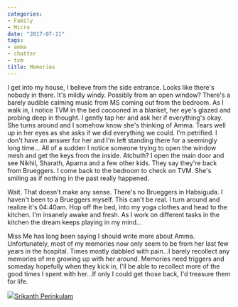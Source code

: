 ```yaml
---
categories:
- Family
- Micro
date: "2017-07-11"
tags:
- amma
- chatter
- tvm
title: Memories
---
```


I get into my house, I believe from the side entrance. Looks like there's nobody in there. It's mildly windy. Possibly from an open window? There's a barely audible calming music from MS coming out from the bedroom. As I walk in, I notice TVM in the bed cocooned in a blanket, her eye's glazed and probing deep in thought. I gently tap her and ask her if everything's okay. She turns around and I somehow know she's thinking of Amma. Tears well up in her eyes as she asks if we did everything we could. I'm petrified. I don't have an answer for her and I'm left standing there for a seemingly long time... All of a sudden I notice someone trying to open the window mesh and get the keys from the inside. Atchuth? I open the main door and see Nikhil, Sharath, Aparna and a few other kids. They say they're back from Brueggers. I come back to the bedroom to check on TVM. She's smiling as if nothing in the past really happened.

Wait. That doesn't make any sense. There's no Brueggers in Habsiguda. I haven't been to a Brueggers myself. This can't be real. I turn around and realize it's 04:40am. Hop off the bed, into my yoga clothes and head to the kitchen. I'm insanely awake and fresh. As I work on different tasks in the kitchen the dream keeps playing in my mind...

Miss Me has long been saying I should write more about Amma. Unfortunately, most of my memories now only seem to be from her last few years in the hospital. Times mostly dabbled with pain...I barely recollect any memories of me growing up with her around. Memories need triggers and someday hopefully when they kick in, I'll be able to recollect more of the good times I spent with her...If only I could get those back, I'd treasure them for life.

![](images/cropped-cropped-SP01-550afdebv1_site_icon.png)[Srikanth Perinkulam](https://srikanthperinkulam.com)
